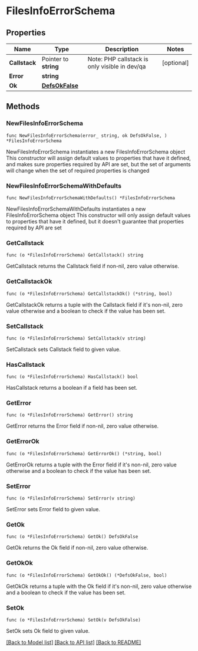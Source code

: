 # FilesInfoErrorSchema

## Properties

Name | Type | Description | Notes
------------ | ------------- | ------------- | -------------
**Callstack** | Pointer to **string** | Note: PHP callstack is only visible in dev/qa | [optional] 
**Error** | **string** |  | 
**Ok** | [**DefsOkFalse**](DefsOkFalse.md) |  | 

## Methods

### NewFilesInfoErrorSchema

`func NewFilesInfoErrorSchema(error_ string, ok DefsOkFalse, ) *FilesInfoErrorSchema`

NewFilesInfoErrorSchema instantiates a new FilesInfoErrorSchema object
This constructor will assign default values to properties that have it defined,
and makes sure properties required by API are set, but the set of arguments
will change when the set of required properties is changed

### NewFilesInfoErrorSchemaWithDefaults

`func NewFilesInfoErrorSchemaWithDefaults() *FilesInfoErrorSchema`

NewFilesInfoErrorSchemaWithDefaults instantiates a new FilesInfoErrorSchema object
This constructor will only assign default values to properties that have it defined,
but it doesn't guarantee that properties required by API are set

### GetCallstack

`func (o *FilesInfoErrorSchema) GetCallstack() string`

GetCallstack returns the Callstack field if non-nil, zero value otherwise.

### GetCallstackOk

`func (o *FilesInfoErrorSchema) GetCallstackOk() (*string, bool)`

GetCallstackOk returns a tuple with the Callstack field if it's non-nil, zero value otherwise
and a boolean to check if the value has been set.

### SetCallstack

`func (o *FilesInfoErrorSchema) SetCallstack(v string)`

SetCallstack sets Callstack field to given value.

### HasCallstack

`func (o *FilesInfoErrorSchema) HasCallstack() bool`

HasCallstack returns a boolean if a field has been set.

### GetError

`func (o *FilesInfoErrorSchema) GetError() string`

GetError returns the Error field if non-nil, zero value otherwise.

### GetErrorOk

`func (o *FilesInfoErrorSchema) GetErrorOk() (*string, bool)`

GetErrorOk returns a tuple with the Error field if it's non-nil, zero value otherwise
and a boolean to check if the value has been set.

### SetError

`func (o *FilesInfoErrorSchema) SetError(v string)`

SetError sets Error field to given value.


### GetOk

`func (o *FilesInfoErrorSchema) GetOk() DefsOkFalse`

GetOk returns the Ok field if non-nil, zero value otherwise.

### GetOkOk

`func (o *FilesInfoErrorSchema) GetOkOk() (*DefsOkFalse, bool)`

GetOkOk returns a tuple with the Ok field if it's non-nil, zero value otherwise
and a boolean to check if the value has been set.

### SetOk

`func (o *FilesInfoErrorSchema) SetOk(v DefsOkFalse)`

SetOk sets Ok field to given value.



[[Back to Model list]](../README.md#documentation-for-models) [[Back to API list]](../README.md#documentation-for-api-endpoints) [[Back to README]](../README.md)


